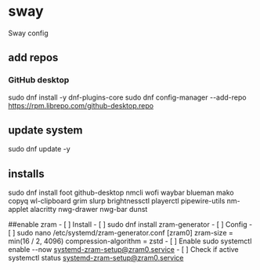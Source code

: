 # sway
Sway config 

## add repos

### GitHub desktop
sudo dnf install -y dnf-plugins-core
sudo dnf config-manager --add-repo https://rpm.librepo.com/github-desktop.repo

##  update system
sudo dnf update -y

## installs 

sudo dnf install foot github-desktop nmcli wofi waybar blueman mako copyq wl-clipboard grim slurp brightnessctl playerctl pipewire-utils nm-applet alacritty nwg-drawer nwg-bar dunst 


##enable zram
    - [ ] Install
        - [ ] sudo dnf install zram-generator
    - [ ] Config 
        - [ ] sudo nano /etc/systemd/zram-generator.conf
[zram0]
zram-size = min(16 / 2, 4096)
compression-algorithm = zstd
    - [ ] Enable
sudo systemctl enable --now systemd-zram-setup@zram0.service
    - [ ] Check if active 
systemctl status systemd-zram-setup@zram0.service

